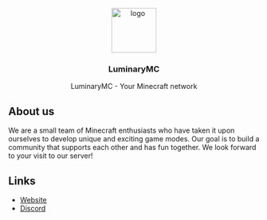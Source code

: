 <p align="center">
  <img height="90px" width="90px" src="https://luminarymc.net/assets/img/logo.png" alt="logo">
  <h3 align="center"><b>LuminaryMC</b></h3>

  <p align="center">LuminaryMC - Your Minecraft network</p>
</p>

## About us

We are a small team of Minecraft enthusiasts who have taken it upon ourselves to develop unique and exciting game modes. Our goal is to build a community that supports each other and has fun together. We look forward to your visit to our server!

## Links
<ul>
<li><a href="https://luminarymc.net">Website</a>
<li><a href="https://luminarymc.net/dc">Discord</a>
</ul>
